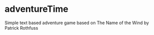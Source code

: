 # adventureTime

Simple text based adventure game based on The Name of the Wind by Patrick Rothfuss
